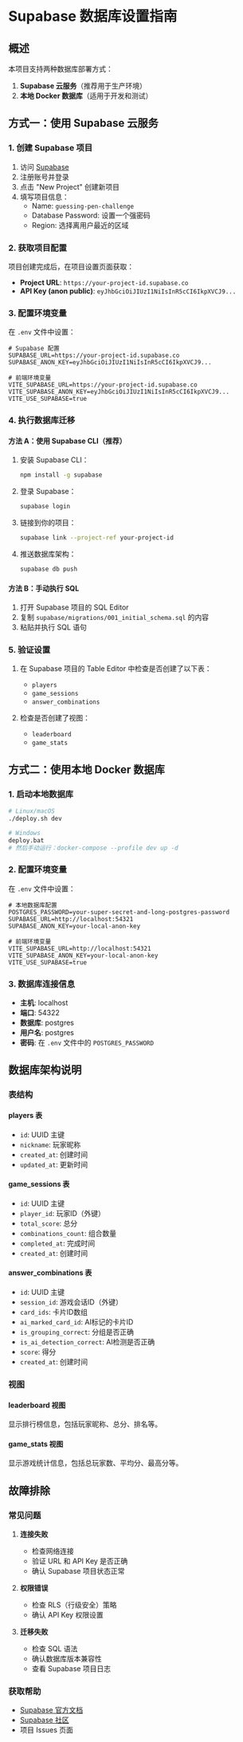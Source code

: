 # Supabase 数据库设置指南

## 概述

本项目支持两种数据库部署方式：
1. **Supabase 云服务**（推荐用于生产环境）
2. **本地 Docker 数据库**（适用于开发和测试）

## 方式一：使用 Supabase 云服务

### 1. 创建 Supabase 项目

1. 访问 [Supabase](https://supabase.com)
2. 注册账号并登录
3. 点击 "New Project" 创建新项目
4. 填写项目信息：
   - Name: `guessing-pen-challenge`
   - Database Password: 设置一个强密码
   - Region: 选择离用户最近的区域

### 2. 获取项目配置

项目创建完成后，在项目设置页面获取：
- **Project URL**: `https://your-project-id.supabase.co`
- **API Key (anon public)**: `eyJhbGciOiJIUzI1NiIsInR5cCI6IkpXVCJ9...`

### 3. 配置环境变量

在 `.env` 文件中设置：

```env
# Supabase 配置
SUPABASE_URL=https://your-project-id.supabase.co
SUPABASE_ANON_KEY=eyJhbGciOiJIUzI1NiIsInR5cCI6IkpXVCJ9...

# 前端环境变量
VITE_SUPABASE_URL=https://your-project-id.supabase.co
VITE_SUPABASE_ANON_KEY=eyJhbGciOiJIUzI1NiIsInR5cCI6IkpXVCJ9...
VITE_USE_SUPABASE=true
```

### 4. 执行数据库迁移

#### 方法 A：使用 Supabase CLI（推荐）

1. 安装 Supabase CLI：
   ```bash
   npm install -g supabase
   ```

2. 登录 Supabase：
   ```bash
   supabase login
   ```

3. 链接到你的项目：
   ```bash
   supabase link --project-ref your-project-id
   ```

4. 推送数据库架构：
   ```bash
   supabase db push
   ```

#### 方法 B：手动执行 SQL

1. 打开 Supabase 项目的 SQL Editor
2. 复制 `supabase/migrations/001_initial_schema.sql` 的内容
3. 粘贴并执行 SQL 语句

### 5. 验证设置

1. 在 Supabase 项目的 Table Editor 中检查是否创建了以下表：
   - `players`
   - `game_sessions`
   - `answer_combinations`

2. 检查是否创建了视图：
   - `leaderboard`
   - `game_stats`

## 方式二：使用本地 Docker 数据库

### 1. 启动本地数据库

```bash
# Linux/macOS
./deploy.sh dev

# Windows
deploy.bat
# 然后手动运行：docker-compose --profile dev up -d
```

### 2. 配置环境变量

在 `.env` 文件中设置：

```env
# 本地数据库配置
POSTGRES_PASSWORD=your-super-secret-and-long-postgres-password
SUPABASE_URL=http://localhost:54321
SUPABASE_ANON_KEY=your-local-anon-key

# 前端环境变量
VITE_SUPABASE_URL=http://localhost:54321
VITE_SUPABASE_ANON_KEY=your-local-anon-key
VITE_USE_SUPABASE=true
```

### 3. 数据库连接信息

- **主机**: localhost
- **端口**: 54322
- **数据库**: postgres
- **用户名**: postgres
- **密码**: 在 `.env` 文件中的 `POSTGRES_PASSWORD`

## 数据库架构说明

### 表结构

#### players 表
- `id`: UUID 主键
- `nickname`: 玩家昵称
- `created_at`: 创建时间
- `updated_at`: 更新时间

#### game_sessions 表
- `id`: UUID 主键
- `player_id`: 玩家ID（外键）
- `total_score`: 总分
- `combinations_count`: 组合数量
- `completed_at`: 完成时间
- `created_at`: 创建时间

#### answer_combinations 表
- `id`: UUID 主键
- `session_id`: 游戏会话ID（外键）
- `card_ids`: 卡片ID数组
- `ai_marked_card_id`: AI标记的卡片ID
- `is_grouping_correct`: 分组是否正确
- `is_ai_detection_correct`: AI检测是否正确
- `score`: 得分
- `created_at`: 创建时间

### 视图

#### leaderboard 视图
显示排行榜信息，包括玩家昵称、总分、排名等。

#### game_stats 视图
显示游戏统计信息，包括总玩家数、平均分、最高分等。

## 故障排除

### 常见问题

1. **连接失败**
   - 检查网络连接
   - 验证 URL 和 API Key 是否正确
   - 确认 Supabase 项目状态正常

2. **权限错误**
   - 检查 RLS（行级安全）策略
   - 确认 API Key 权限设置

3. **迁移失败**
   - 检查 SQL 语法
   - 确认数据库版本兼容性
   - 查看 Supabase 项目日志

### 获取帮助

- [Supabase 官方文档](https://supabase.com/docs)
- [Supabase 社区](https://github.com/supabase/supabase/discussions)
- 项目 Issues 页面